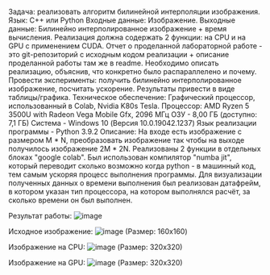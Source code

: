 Задача: реализовать алгоритм билинейной интерполяции изображения. Язык: C++ или Python Входные данные: Изображение. Выходные данные: Билинейно интерполированное изображение + время вычисления. Реализация должна содержать 2 функции: на CPU и на GPU с применением CUDA. Отчет о проделанной лабораторной работе - это git-репозиторий с исходным кодом реализации + описание проделанной работы там же в readme. Необходимо описать реализацию, объяснив, что конкретно было распараллелено и почему. Провести эксперименты: получить билинейно интерполированное изображение, посчитать ускорение. Результаты привести в виде таблицы/графика.
Техническое обеспечение: Графический процессор, использованный в Colab, Nvidia K80s Tesla. Процессор: AMD Ryzen 5 3500U with Radeon Vega Mobile Gfx, 2096 МГц ОЗУ - 8,00 ГБ (доступно: 7,1 ГБ) Система - Windows 10 (Версия 10.0.19042.1237) Язык реализации программы - Python 3.9.2 Описание: На входе есть изображение с размером M * N, преобразовать изображение так чтобы на выходе получилось изображение 2M * 2N.
Реализованы 2 функции в отдельных блоках "google colab".
Был использован компилятор "numba jit", который переводит сколько возможно когда python - в машинный код, тем самым ускоряя процесс выполнения программы.
Для визуализации полученных данных о времени выполнения был реализован датафрейм, в котором указан тип процессора, на котором выполнялся расчёт, за сколько времени он был выполнен.

Результат работы:
![image](https://user-images.githubusercontent.com/80954194/143568883-a6b77f74-c9de-47ff-9796-a0543fcf7b58.png)

Исходное изображение:
![image](https://user-images.githubusercontent.com/80954194/143568949-c680fa1b-6373-4004-97e2-4e67353d8962.png)
 (Размер: 160x160)
 
Изображение на CPU:
 ![image](https://user-images.githubusercontent.com/80954194/143569027-2635b277-096a-4cad-809b-69b3642db4a3.png)
(Размер: 320x320)

Изображение на GPU:
![image](https://user-images.githubusercontent.com/80954194/143569142-7da0581d-38d7-4d93-98c0-b97778741bc8.png)
(Размер: 320x320)
